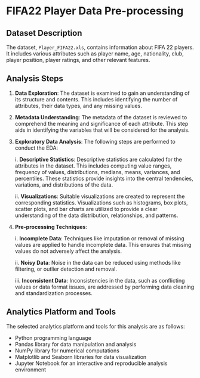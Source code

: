 # FIFA22 Player Data Pre-processing

## Dataset Description
The dataset, `Player_FIFA22.xls`, contains information about FIFA 22 players. It includes various attributes such as player name, age, nationality, club, player position, player ratings, and other relevant features.

## Analysis Steps

1. **Data Exploration**: The dataset is examined to gain an understanding of its structure and contents. This includes identifying the number of attributes, their data types, and any missing values.

2. **Metadata Understanding**: The metadata of the dataset is reviewed to comprehend the meaning and significance of each attribute. This step aids in identifying the variables that will be considered for the analysis.

3. **Exploratory Data Analysis**: The following steps are performed to conduct the EDA:

    i. **Descriptive Statistics**: Descriptive statistics are calculated for the attributes in the dataset. This includes computing value ranges, frequency of values, distributions, medians, means, variances, and percentiles. These statistics provide insights into the central tendencies, variations, and distributions of the data.
    
    ii. **Visualizations**: Suitable visualizations are created to represent the corresponding statistics. Visualizations such as histograms, box plots, scatter plots, and bar charts are utilized to provide a clear understanding of the data distribution, relationships, and patterns.

4. **Pre-processing Techniques**:

    i. **Incomplete Data**: Techniques like imputation or removal of missing values are applied to handle incomplete data. This ensures that missing values do not adversely affect the analysis.
    
    ii. **Noisy Data**: Noise in the data can be reduced using methods like filtering, or outlier detection and removal.
    
    iii. **Inconsistent Data**: Inconsistencies in the data, such as conflicting values or data format issues, are addressed by performing data cleaning and standardization processes.

## Analytics Platform and Tools

The selected analytics platform and tools for this analysis are as follows:

- Python programming language
- Pandas library for data manipulation and analysis
- NumPy library for numerical computations
- Matplotlib and Seaborn libraries for data visualization
- Jupyter Notebook for an interactive and reproducible analysis environment
